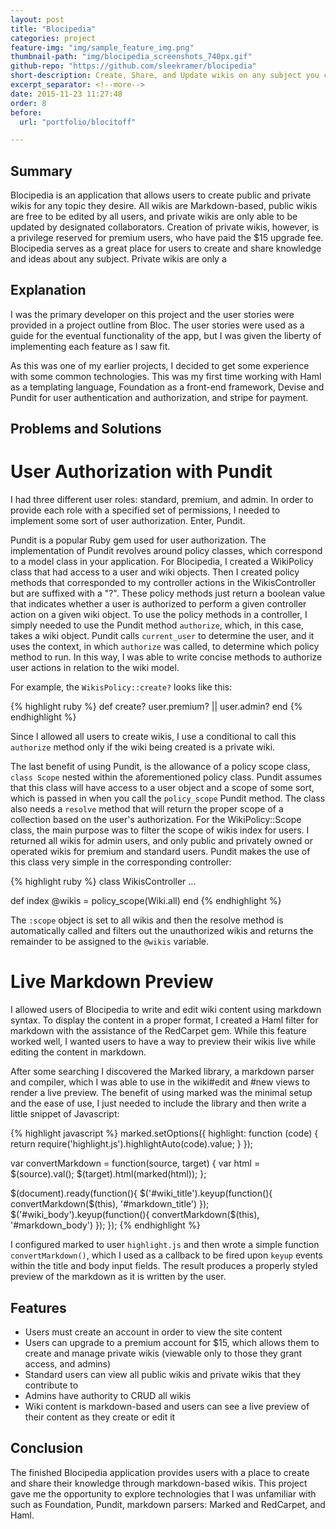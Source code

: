 ```yaml
---
layout: post
title: "Blocipedia"
categories: project
feature-img: "img/sample_feature_img.png"
thumbnail-path: "img/blocipedia_screenshots_740px.gif"
github-repo: "https://github.com/sleekramer/blocipedia"
short-description: Create, Share, and Update wikis on any subject you choose.
excerpt_separator: <!--more-->
date: 2015-11-23 11:27:48
order: 8
before:
  url: "portfolio/blocitoff"

---
```

## Summary

Blocipedia is an application that allows users to create public and private wikis for any topic they desire. All wikis are Markdown-based, public wikis are free to be edited by all users, and private wikis are only able to be updated by designated collaborators. Creation of private wikis, however, is a privilege reserved for premium users, who have paid the $15 upgrade fee. Blocipedia serves as a great place for users to create and share knowledge and ideas about any subject. Private wikis are only a
<!--more-->

## Explanation

I was the primary developer on this project and the user stories were provided in a project outline from Bloc. The user stories were used as a guide for the eventual functionality of the app, but I was given the liberty of implementing each feature as I saw fit.

As this was one of my earlier projects, I decided to get some experience with some common technologies. This was my first time working with Haml as a templating language, Foundation as a front-end framework, Devise and Pundit for user authentication and authorization, and stripe for payment.

## Problems and Solutions

# User Authorization with Pundit

I had three different user roles: standard, premium, and admin. In order to provide each role with a specified set of permissions, I needed to implement some sort of user authorization.  Enter, Pundit.

Pundit is a popular Ruby gem used for user authorization. The implementation of Pundit revolves around policy classes, which correspond to a model class in your application.  For Blocipedia, I created a WikiPolicy class that had access to a user and wiki objects. Then I created policy methods that corresponded to my controller actions in the WikisController but are suffixed with a "?". These policy methods just return a boolean value that indicates whether a user is authorized to perform a given controller action on a given wiki object. To use the policy methods in a controller, I simply needed to use the Pundit method `authorize`, which, in this case, takes a wiki object. Pundit calls `current_user` to determine the user, and it uses the context, in which `authorize` was called, to determine which policy method to run. In this way, I was able to write concise methods to authorize user actions in relation to the wiki model.

For example, the `WikisPolicy::create?` looks like this:

{% highlight ruby %}
def create?
  user.premium? || user.admin?
end
{% endhighlight %}

Since I allowed all users to create wikis, I use a conditional to call this `authorize` method only if the wiki being created is a private wiki.

The last benefit of using Pundit, is the allowance of a policy scope class, `class Scope` nested within the aforementioned policy class. Pundit assumes that this class will have access to a user object and a scope of some sort, which is passed in when you call the `policy_scope` Pundit method. The class also needs a `resolve` method that will return the proper scope of a collection based on the user's authorization. For the WikiPolicy::Scope class, the main purpose was to filter the scope of wikis index for users. I returned all wikis for admin users, and only public and privately owned or operated wikis for premium and standard users. Pundit makes the use of this class very simple in the corresponding controller:

{% highlight ruby %}
class WikisController ...

def index
  @wikis = policy_scope(Wiki.all)
end
{% endhighlight %}

The `:scope` object is set to all wikis and then the resolve method is automatically called and filters out the unauthorized wikis and returns the remainder to be assigned to the `@wikis` variable.

# Live Markdown Preview

I allowed users of Blocipedia to write and edit wiki content using markdown syntax. To display the content in a proper format, I created a Haml filter for markdown with the assistance of the RedCarpet gem. While this feature worked well, I wanted users to have a way to preview their wikis live while editing the content in markdown.

After some searching I discovered the Marked library, a markdown parser and compiler, which I was able to use in the wiki#edit and #new views to render a live preview. The benefit of using marked was the minimal setup and the ease of use, I just needed to include the library and then write a little snippet of Javascript:

{% highlight javascript %}
marked.setOptions({
  highlight: function (code) {
    return require('highlight.js').highlightAuto(code).value;
  }
});

var convertMarkdown = function(source, target) {
  var html = $(source).val();
  $(target).html(marked(html));
};

$(document).ready(function(){
  $('#wiki_title').keyup(function(){
    convertMarkdown($(this), '#markdown_title')
  });
  $('#wiki_body').keyup(function(){
    convertMarkdown($(this), '#markdown_body')
  });
});
{% endhighlight %}

I configured marked to user `highlight.js` and then wrote a simple function `convertMarkdown()`, which I used as a callback to be fired upon `keyup` events within the title and body input fields. The result produces a properly styled preview of the markdown as it is written by the user.

## Features

* Users must create an account in order to view the site content
* Users can upgrade to a premium account for $15, which allows them to create and manage private wikis (viewable only to those they grant access, and admins)
* Standard users can view all public wikis and private wikis that they contribute to
* Admins have authority to CRUD all wikis
* Wiki content is markdown-based and users can see a live preview of their content as they create or edit it

## Conclusion

The finished Blocipedia application provides users with a place to create and share their knowledge through markdown-based wikis. This project gave me the opportunity to explore technologies that I was unfamiliar with such as Foundation, Pundit, markdown parsers: Marked and RedCarpet, and Haml.
